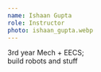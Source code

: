 ```yaml
---
name: Ishaan Gupta
role: Instructor
photo: ishaan_gupta.webp
---
```


3rd year Mech + EECS;\
build robots and stuff